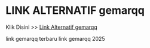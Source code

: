 # LINK ALTERNATIF gemarqq

Klik Disini >> <a href="https://linksto.pages.dev/">Link Alternatif gemarqq </a>

link gemarqq terbaru
link gemarqq 2025